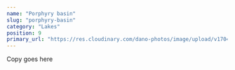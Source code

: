 ```yaml
---
name: "Porphyry basin"
slug: "porphyry-basin"
category: "Lakes"
position: 9
primary_url: "https://res.cloudinary.com/dano-photos/image/upload/v1704652185/Nuptials/porphyry.jpg"
---
```


Copy goes here
